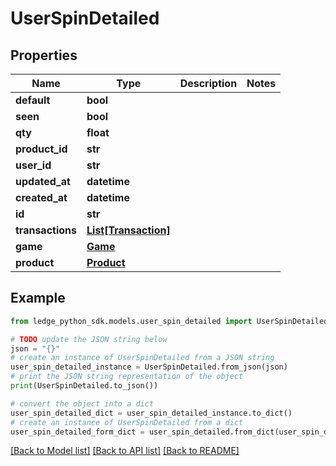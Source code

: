 # UserSpinDetailed


## Properties

Name | Type | Description | Notes
------------ | ------------- | ------------- | -------------
**default** | **bool** |  | 
**seen** | **bool** |  | 
**qty** | **float** |  | 
**product_id** | **str** |  | 
**user_id** | **str** |  | 
**updated_at** | **datetime** |  | 
**created_at** | **datetime** |  | 
**id** | **str** |  | 
**transactions** | [**List[Transaction]**](Transaction.md) |  | 
**game** | [**Game**](Game.md) |  | 
**product** | [**Product**](Product.md) |  | 

## Example

```python
from ledge_python_sdk.models.user_spin_detailed import UserSpinDetailed

# TODO update the JSON string below
json = "{}"
# create an instance of UserSpinDetailed from a JSON string
user_spin_detailed_instance = UserSpinDetailed.from_json(json)
# print the JSON string representation of the object
print(UserSpinDetailed.to_json())

# convert the object into a dict
user_spin_detailed_dict = user_spin_detailed_instance.to_dict()
# create an instance of UserSpinDetailed from a dict
user_spin_detailed_form_dict = user_spin_detailed.from_dict(user_spin_detailed_dict)
```
[[Back to Model list]](../README.md#documentation-for-models) [[Back to API list]](../README.md#documentation-for-api-endpoints) [[Back to README]](../README.md)


